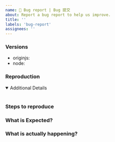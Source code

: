 ```yaml
---
name: 🚨 Bug report | Bug 提交
about: Report a bug report to help us improve.
title: ''
labels: 'bug-report'
assignees: ''
---
```


<!-- 💚 Thanks for your time to make us better with your feedbacks 💚
👍 A properly detailed bug report can save a LOT of time and help fixing issues as soon as possible.
-->

### Versions

- originjs: <!-- ex: v0.1.0 -->
- node: <!-- ex: v12.14.0 -->

### Reproduction

<!--
Link to a minimal test case based on one of:
- A GitHub repository that can reproduce the bug
Without a reproduction, it is so hard to address problem :(
-->

<details open>
<summary>Additional Details</summary>
<br>
<!-- Attaching `config`, dependencies, logs or code snippets would help to find the issue -->
</details>

### Steps to reproduce

### What is Expected?

### What is actually happening?

